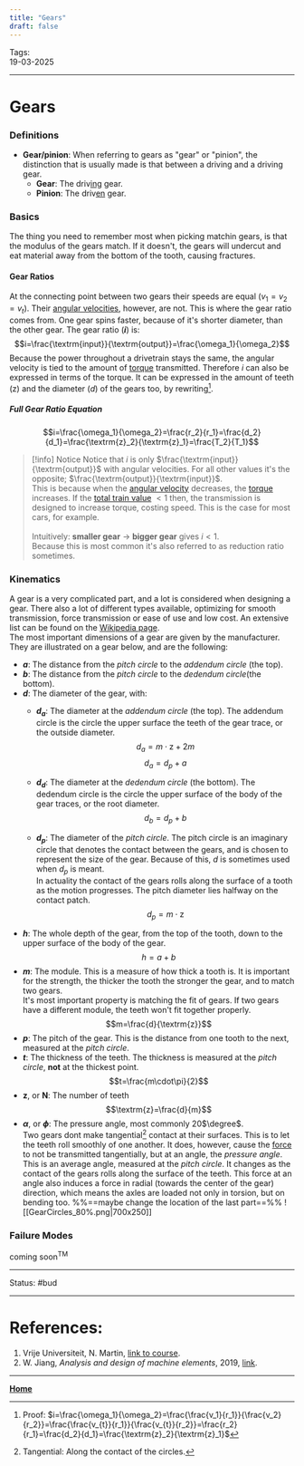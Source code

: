 ```yaml
---
title: "Gears"
draft: false
---
```

Tags:    <br>19-03-2025

---
# Gears
### Definitions
- __Gear/pinion__: When referring to gears as "gear" or "pinion", the distinction that is usually made is that between a driving and a driving gear.
	- __Gear__: The driv<u>ing</u> gear.
	- __Pinion__: The driv<u>en</u> gear.
### Basics
The thing you need to remember most when picking matchin gears, is that the modulus of the gears match. If it doesn't, the gears will undercut and eat material away from the bottom of the tooth, causing fractures.
#### Gear Ratios
At the connecting point between two gears their speeds are equal ($v_1 = v_2 = v_t$). Their [angular velocities](angular%20velocity), however, are not. This is where the gear ratio comes from. One gear spins faster, because of it's shorter diameter, than the other gear. The gear ratio (__$i$__) is: 
$$i=\frac{\textrm{input}}{\textrm{output}}=\frac{\omega_1}{\omega_2}$$
Because the power throughout a drivetrain stays the same, the angular velocity is tied to the amount of [torque](torque) transmitted. Therefore $i$ can also be expressed in terms of the torque. It can be expressed in the amount of teeth ($\textrm{z}$) and the diameter ($d$) of the gears too, by rewriting[^proof].
##### Full Gear Ratio Equation
$$i=\frac{\omega_1}{\omega_2}=\frac{r_2}{r_1}=\frac{d_2}{d_1}=\frac{\textrm{z}_2}{\textrm{z}_1}=\frac{T_2}{T_1}$$
> [!info] Notice
> Notice that $i$ is only $\frac{\textrm{input}}{\textrm{output}}$ with angular velocities. For all other values it's the opposite; $\frac{\textrm{output}}{\textrm{input}}$. <br>This is because when the [angular velocity](angular%20velocity) decreases, the [torque](torque) increases. If the [total train value](Transmission%20design#definitions) $< 1$ then, the transmission is designed to increase torque, costing speed. This is the case for most cars, for example. <br><br>Intuitively: __smaller gear__ -> __bigger gear__ gives $i < 1$. <br>Because this is most common it's also referred to as reduction ratio sometimes.

### Kinematics
A gear is a very complicated part, and a lot is considered when designing a gear. There also a lot of different types available, optimizing for smooth transmission, force transmission or ease of use and low cost. An extensive list can be found on the [Wikipedia page](https://en.wikipedia.org/wiki/Gear).<br>
The most important dimensions of a gear are given by the manufacturer. They are illustrated on a gear below, and are the following:
- __$a$__: The distance from the _pitch circle_ to the _addendum circle_ (the top).
- __$b$__: The distance from the _pitch circle_ to the _dedendum circle_(the bottom).
- __$d$__: The diameter of the gear, with:
	- __$d_a$__: The diameter at the _addendum circle_ (the top). The addendum circle is the circle the upper surface the teeth of the gear trace, or the outside diameter. $$d_{a}=m\cdot\textrm{z} + 2m$$ $$d_a = d_p + a$$
	
	- __$d_d$__: The diameter at the _dedendum circle_ (the bottom). The dedendum circle is the circle the upper surface of the body of the gear traces, or the root diameter.$$d_b = d_p + b$$
	- __$d_p$__: The diameter of the _pitch circle_. The pitch circle is an imaginary circle that denotes the contact between the gears, and is chosen to represent the size of the gear. Because of this, $d$ is sometimes used when $d_p$ is meant. <br>In actuality the contact of the gears rolls along the surface of a tooth as the motion progresses. The pitch diameter lies halfway on the contact patch.$$d_{p}=m\cdot \textrm{z}$$
- __$h$__: The whole depth of the gear, from the top of the tooth, down to the upper surface of the body of the gear. $$h = a + b$$
- __$m$__: The module. This is a measure of how thick a tooth is. It is important for the strength, the thicker the tooth the stronger the gear, and to match two gears.<br> It's most important property is matching the fit of gears. If two gears have a different module, the teeth won't fit together properly. $$m=\frac{d}{\textrm{z}}$$
- __$p$__: The pitch of the gear. This is the distance from one tooth to the next, measured at the _pitch circle_.
- __$t$__: The thickness of the teeth. The thickness is measured at the _pitch circle_, __not__ at the thickest point.$$t=\frac{m\cdot\pi}{2}$$
- __$\textrm{z}$__, or __$\textrm{N}$__: The number of teeth $$\textrm{z}=\frac{d}{m}$$
- __$\alpha$__, or __$\phi$__: The pressure angle, most commonly 20$\degree$. <br>Two gears dont make tangential[^tan] contact at their surfaces. This is to let the teeth roll smoothly of one another. It does, however, cause the [force](force) to not be transmitted tangentially, but at an angle, the _pressure angle_. This is an average angle, measured at the _pitch circle_. It changes as the contact of the gears rolls along the surface of the teeth. This force at an angle also induces a force in radial (towards the center of the gear) direction, which means the axles are loaded not only in torsion, but on bending too. %%==maybe change the location of the last part==%%
![[GearCircles_80%.png|700x250]]<br> 
### Failure Modes
coming soon$^{\textrm{TM}}$  










---
Status: #bud

---
# References:
[^tan]: Tangential: Along the contact of the circles.
[^proof]: Proof: $i=\frac{\omega_1}{\omega_2}=\frac{\frac{v_1}{r_1}}{\frac{v_2}{r_2}}=\frac{\frac{v_{t}}{r_1}}{\frac{v_{t}}{r_2}}=\frac{r_2}{r_1}=\frac{d_2}{d_1}=\frac{\textrm{z}_2}{\textrm{z}_1}$
1. Vrije Universiteit, N. Martin, [link to course](https://canvas.utwente.nl/courses/15351/modules/77332).
2. W. Jiang, _Analysis and design of machine elements_, 2019, [link](https://ut.on.worldcat.org/oclc/1084505954).
---
__[Home](!%20Machine%20Elements%20Overview.md)__